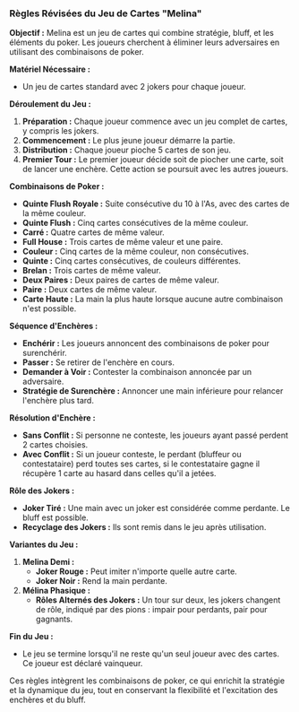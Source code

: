 ### Règles Révisées du Jeu de Cartes "Melina"

**Objectif :** Melina est un jeu de cartes qui combine stratégie, bluff, et les éléments du poker. Les joueurs cherchent à éliminer leurs adversaires en utilisant des combinaisons de poker.

**Matériel Nécessaire :**
- Un jeu de cartes standard avec 2 jokers pour chaque joueur.

**Déroulement du Jeu :**
1. **Préparation :** Chaque joueur commence avec un jeu complet de cartes, y compris les jokers.
2. **Commencement :** Le plus jeune joueur démarre la partie.
3. **Distribution :** Chaque joueur pioche 5 cartes de son jeu.
4. **Premier Tour :** Le premier joueur décide soit de piocher une carte, soit de lancer une enchère. Cette action se poursuit avec les autres joueurs.

**Combinaisons de Poker :**
- **Quinte Flush Royale :** Suite consécutive du 10 à l'As, avec des cartes de la même couleur.
- **Quinte Flush :** Cinq cartes consécutives de la même couleur.
- **Carré :** Quatre cartes de même valeur.
- **Full House :** Trois cartes de même valeur et une paire.
- **Couleur :** Cinq cartes de la même couleur, non consécutives.
- **Quinte :** Cinq cartes consécutives, de couleurs différentes.
- **Brelan :** Trois cartes de même valeur.
- **Deux Paires :** Deux paires de cartes de même valeur.
- **Paire :** Deux cartes de même valeur.
- **Carte Haute :** La main la plus haute lorsque aucune autre combinaison n'est possible.

**Séquence d'Enchères :**
- **Enchérir :** Les joueurs annoncent des combinaisons de poker pour surenchérir.
- **Passer :** Se retirer de l'enchère en cours.
- **Demander à Voir :** Contester la combinaison annoncée par un adversaire.
- **Stratégie de Surenchère :** Annoncer une main inférieure pour relancer l'enchère plus tard.

**Résolution d'Enchère :**
- **Sans Conflit :** Si personne ne conteste, les joueurs ayant passé perdent 2 cartes choisies.
- **Avec Conflit :** Si un joueur conteste, le perdant (bluffeur ou contestataire) perd toutes ses cartes, si le contestataire gagne il récupère 1 carte au hasard dans celles qu'il a jetées.

**Rôle des Jokers :**
- **Joker Tiré :** Une main avec un joker est considérée comme perdante. Le bluff est possible.
- **Recyclage des Jokers :** Ils sont remis dans le jeu après utilisation.

**Variantes du Jeu :**
1. **Melina Demi :**
   - **Joker Rouge :** Peut imiter n'importe quelle autre carte.
   - **Joker Noir :** Rend la main perdante.
2. **Mélina Phasique :**
   - **Rôles Alternés des Jokers :** Un tour sur deux, les jokers changent de rôle, indiqué par des pions : impair pour perdants, pair pour gagnants.

**Fin du Jeu :**
- Le jeu se termine lorsqu'il ne reste qu'un seul joueur avec des cartes. Ce joueur est déclaré vainqueur.

Ces règles intègrent les combinaisons de poker, ce qui enrichit la stratégie et la dynamique du jeu, tout en conservant la flexibilité et l'excitation des enchères et du bluff.